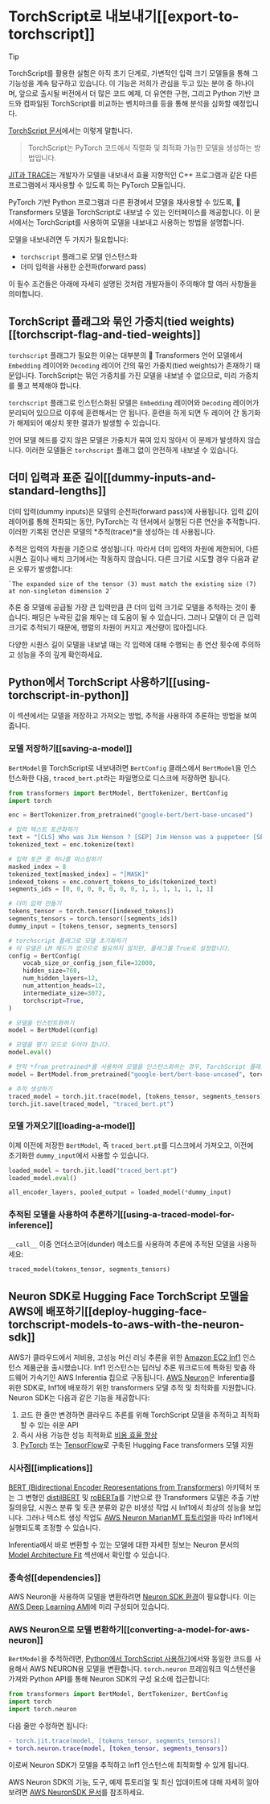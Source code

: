 <!--Copyright 2022 The HuggingFace Team. All rights reserved.

Licensed under the Apache License, Version 2.0 (the "License"); you may not use this file except in compliance with
the License. You may obtain a copy of the License at

http://www.apache.org/licenses/LICENSE-2.0

Unless required by applicable law or agreed to in writing, software distributed under the License is distributed on
an "AS IS" BASIS, WITHOUT WARRANTIES OR CONDITIONS OF ANY KIND, either express or implied. See the License for the
specific language governing permissions and limitations under the License.

⚠️ Note that this file is in Markdown but contain specific syntax for our doc-builder (similar to MDX) that may not be
rendered properly in your Markdown viewer.

-->

# TorchScript로 내보내기[[export-to-torchscript]]

> [!TIP]
> TorchScript를 활용한 실험은 아직 초기 단계로, 가변적인 입력 크기 모델들을 통해 그 기능성을 계속 탐구하고 있습니다. 
> 이 기능은 저희가 관심을 두고 있는 분야 중 하나이며, 
> 앞으로 출시될 버전에서 더 많은 코드 예제, 더 유연한 구현, 그리고 Python 기반 코드와 컴파일된 TorchScript를 비교하는 벤치마크를 등을 통해 분석을 심화할 예정입니다.

[TorchScript 문서](https://pytorch.org/docs/stable/jit.html)에서는 이렇게 말합니다.

> TorchScript는 PyTorch 코드에서 직렬화 및 최적화 가능한 모델을 생성하는 방법입니다.

[JIT과 TRACE](https://pytorch.org/docs/stable/jit.html)는 개발자가 모델을 내보내서 효율 지향적인 C++ 프로그램과 같은 다른 프로그램에서 재사용할 수 있도록 하는 PyTorch 모듈입니다.

PyTorch 기반 Python 프로그램과 다른 환경에서 모델을 재사용할 수 있도록, 🤗 Transformers 모델을 TorchScript로 내보낼 수 있는 인터페이스를 제공합니다. 
이 문서에서는 TorchScript를 사용하여 모델을 내보내고 사용하는 방법을 설명합니다.

모델을 내보내려면 두 가지가 필요합니다:

- `torchscript` 플래그로 모델 인스턴스화
- 더미 입력을 사용한 순전파(forward pass)

이 필수 조건들은 아래에 자세히 설명된 것처럼 개발자들이 주의해야 할 여러 사항들을 의미합니다.

## TorchScript 플래그와 묶인 가중치(tied weights)[[torchscript-flag-and-tied-weights]]

`torchscript` 플래그가 필요한 이유는 대부분의 🤗 Transformers 언어 모델에서 `Embedding` 레이어와 `Decoding` 레이어 간의 묶인 가중치(tied weights)가 존재하기 때문입니다.
TorchScript는 묶인 가중치를 가진 모델을 내보낼 수 없으므로, 미리 가중치를 풀고 복제해야 합니다.

`torchscript` 플래그로 인스턴스화된 모델은 `Embedding` 레이어와 `Decoding` 레이어가 분리되어 있으므로 이후에 훈련해서는 안 됩니다.
훈련을 하게 되면 두 레이어 간 동기화가 해제되어 예상치 못한 결과가 발생할 수 있습니다.

언어 모델 헤드를 갖지 않은 모델은 가중치가 묶여 있지 않아서 이 문제가 발생하지 않습니다.
이러한 모델들은 `torchscript` 플래그 없이 안전하게 내보낼 수 있습니다.

## 더미 입력과 표준 길이[[dummy-inputs-and-standard-lengths]]

더미 입력(dummy inputs)은 모델의 순전파(forward pass)에 사용됩니다. 
입력 값이 레이어를 통해 전파되는 동안, PyTorch는 각 텐서에서 실행된 다른 연산을 추적합니다. 
이러한 기록된 연산은 모델의 *추적(trace)*을 생성하는 데 사용됩니다.

추적은 입력의 차원을 기준으로 생성됩니다. 
따라서 더미 입력의 차원에 제한되어, 다른 시퀀스 길이나 배치 크기에서는 작동하지 않습니다. 
다른 크기로 시도할 경우 다음과 같은 오류가 발생합니다:

```
`The expanded size of the tensor (3) must match the existing size (7) at non-singleton dimension 2`
```
추론 중 모델에 공급될 가장 큰 입력만큼 큰 더미 입력 크기로 모델을 추적하는 것이 좋습니다. 
패딩은 누락된 값을 채우는 데 도움이 될 수 있습니다. 
그러나 모델이 더 큰 입력 크기로 추적되기 때문에, 행렬의 차원이 커지고 계산량이 많아집니다.

다양한 시퀀스 길이 모델을 내보낼 때는 각 입력에 대해 수행되는 총 연산 횟수에 주의하고 성능을 주의 깊게 확인하세요.

## Python에서 TorchScript 사용하기[[using-torchscript-in-python]]

이 섹션에서는 모델을 저장하고 가져오는 방법, 추적을 사용하여 추론하는 방법을 보여줍니다.

### 모델 저장하기[[saving-a-model]]

`BertModel`을 TorchScript로 내보내려면 `BertConfig` 클래스에서 `BertModel`을 인스턴스화한 다음, `traced_bert.pt`라는 파일명으로 디스크에 저장하면 됩니다.

```python
from transformers import BertModel, BertTokenizer, BertConfig
import torch

enc = BertTokenizer.from_pretrained("google-bert/bert-base-uncased")

# 입력 텍스트 토큰화하기
text = "[CLS] Who was Jim Henson ? [SEP] Jim Henson was a puppeteer [SEP]"
tokenized_text = enc.tokenize(text)

# 입력 토큰 중 하나를 마스킹하기
masked_index = 8
tokenized_text[masked_index] = "[MASK]"
indexed_tokens = enc.convert_tokens_to_ids(tokenized_text)
segments_ids = [0, 0, 0, 0, 0, 0, 0, 1, 1, 1, 1, 1, 1, 1]

# 더미 입력 만들기
tokens_tensor = torch.tensor([indexed_tokens])
segments_tensors = torch.tensor([segments_ids])
dummy_input = [tokens_tensor, segments_tensors]

# torchscript 플래그로 모델 초기화하기
# 이 모델은 LM 헤드가 없으므로 필요하지 않지만, 플래그를 True로 설정합니다.
config = BertConfig(
    vocab_size_or_config_json_file=32000,
    hidden_size=768,
    num_hidden_layers=12,
    num_attention_heads=12,
    intermediate_size=3072,
    torchscript=True,
)

# 모델을 인스턴트화하기
model = BertModel(config)

# 모델을 평가 모드로 두어야 합니다.
model.eval()

# 만약 *from_pretrained*를 사용하여 모델을 인스턴스화하는 경우, TorchScript 플래그를 쉽게 설정할 수 있습니다
model = BertModel.from_pretrained("google-bert/bert-base-uncased", torchscript=True)

# 추적 생성하기
traced_model = torch.jit.trace(model, [tokens_tensor, segments_tensors])
torch.jit.save(traced_model, "traced_bert.pt")
```

### 모델 가져오기[[loading-a-model]]

이제 이전에 저장한 `BertModel`, 즉 `traced_bert.pt`를 디스크에서 가져오고, 이전에 초기화한 `dummy_input`에서 사용할 수 있습니다.

```python
loaded_model = torch.jit.load("traced_bert.pt")
loaded_model.eval()

all_encoder_layers, pooled_output = loaded_model(*dummy_input)
```

### 추적된 모델을 사용하여 추론하기[[using-a-traced-model-for-inference]]

`__call__` 이중 언더스코어(dunder) 메소드를 사용하여 추론에 추적된 모델을 사용하세요:

```python
traced_model(tokens_tensor, segments_tensors)
```

## Neuron SDK로 Hugging Face TorchScript 모델을 AWS에 배포하기[[deploy-hugging-face-torchscript-models-to-aws-with-the-neuron-sdk]]

AWS가 클라우드에서 저비용, 고성능 머신 러닝 추론을 위한 [Amazon EC2 Inf1](https://aws.amazon.com/ec2/instance-types/inf1/) 인스턴스 제품군을 출시했습니다. 
Inf1 인스턴스는 딥러닝 추론 워크로드에 특화된 맞춤 하드웨어 가속기인 AWS Inferentia 칩으로 구동됩니다. 
[AWS Neuron](https://awsdocs-neuron.readthedocs-hosted.com/en/latest/#)은 Inferentia를 위한 SDK로, Inf1에 배포하기 위한 transformers 모델 추적 및 최적화를 지원합니다. 
Neuron SDK는 다음과 같은 기능을 제공합니다:

1. 코드 한 줄만 변경하면 클라우드 추론를 위해 TorchScript 모델을 추적하고 최적화할 수 있는 쉬운 API
2. 즉시 사용 가능한 성능 최적화로 [비용 효율 향상](https://awsdocs-neuron.readthedocs-hosted.com/en/latest/neuron-guide/benchmark/>)
3. [PyTorch](https://awsdocs-neuron.readthedocs-hosted.com/en/latest/src/examples/pytorch/bert_tutorial/tutorial_pretrained_bert.html) 또는 [TensorFlow](https://awsdocs-neuron.readthedocs-hosted.com/en/latest/src/examples/tensorflow/huggingface_bert/huggingface_bert.html)로 구축된 Hugging Face transformers 모델 지원

### 시사점[[implications]]

[BERT (Bidirectional Encoder Representations from Transformers)](https://huggingface.co/docs/transformers/main/model_doc/bert) 아키텍처 또는 그 변형인 [distilBERT](https://huggingface.co/docs/transformers/main/model_doc/distilbert) 및 [roBERTa](https://huggingface.co/docs/transformers/main/model_doc/roberta)를 기반으로 한 Transformers 모델은 추출 기반 질의응답, 시퀀스 분류 및 토큰 분류와 같은 비생성 작업 시 Inf1에서 최상의 성능을 보입니다. 
그러나 텍스트 생성 작업도 [AWS Neuron MarianMT 튜토리얼](https://awsdocs-neuron.readthedocs-hosted.com/en/latest/src/examples/pytorch/transformers-marianmt.html)을 따라 Inf1에서 실행되도록 조정할 수 있습니다.

Inferentia에서 바로 변환할 수 있는 모델에 대한 자세한 정보는 Neuron 문서의 [Model Architecture Fit](https://awsdocs-neuron.readthedocs-hosted.com/en/latest/neuron-guide/models/models-inferentia.html#models-inferentia) 섹션에서 확인할 수 있습니다.

### 종속성[[dependencies]]

AWS Neuron을 사용하여 모델을 변환하려면 [Neuron SDK 환경](https://awsdocs-neuron.readthedocs-hosted.com/en/latest/neuron-guide/neuron-frameworks/pytorch-neuron/index.html#installation-guide)이 필요합니다.
 이는 [AWS Deep Learning AMI](https://docs.aws.amazon.com/dlami/latest/devguide/tutorial-inferentia-launching.html)에 미리 구성되어 있습니다.

### AWS Neuron으로 모델 변환하기[[converting-a-model-for-aws-neuron]]

`BertModel`을 추적하려면, [Python에서 TorchScript 사용하기](torchscript#using-torchscript-in-python)에서와 동일한 코드를 사용해서 AWS NEURON용 모델을 변환합니다. 
`torch.neuron` 프레임워크 익스텐션을 가져와 Python API를 통해 Neuron SDK의 구성 요소에 접근합니다:

```python
from transformers import BertModel, BertTokenizer, BertConfig
import torch
import torch.neuron
```

다음 줄만 수정하면 됩니다:

```diff
- torch.jit.trace(model, [tokens_tensor, segments_tensors])
+ torch.neuron.trace(model, [token_tensor, segments_tensors])
```

이로써 Neuron SDK가 모델을 추적하고 Inf1 인스턴스에 최적화할 수 있게 됩니다.

AWS Neuron SDK의 기능, 도구, 예제 튜토리얼 및 최신 업데이트에 대해 자세히 알아보려면 [AWS NeuronSDK 문서](https://awsdocs-neuron.readthedocs-hosted.com/en/latest/index.html)를 참조하세요.

